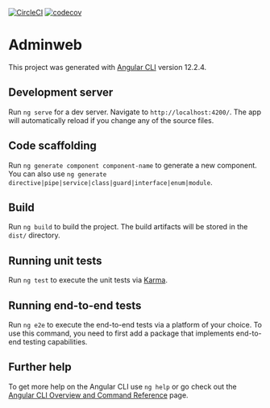 [![CircleCI](https://circleci.com/gh/fahlstrm/pattern-adminweb/tree/master.svg?style=svg)](https://circleci.com/gh/fahlstrm/pattern-adminweb/tree/master) [![codecov](https://codecov.io/gh/fahlstrm/pattern-adminweb/branch/master/graph/badge.svg?token=VNL3DOH0AR)](https://codecov.io/gh/fahlstrm/pattern-adminweb)

# Adminweb

This project was generated with [Angular CLI](https://github.com/angular/angular-cli) version 12.2.4.

## Development server

Run `ng serve` for a dev server. Navigate to `http://localhost:4200/`. The app will automatically reload if you change any of the source files.

## Code scaffolding

Run `ng generate component component-name` to generate a new component. You can also use `ng generate directive|pipe|service|class|guard|interface|enum|module`.

## Build

Run `ng build` to build the project. The build artifacts will be stored in the `dist/` directory.

## Running unit tests

Run `ng test` to execute the unit tests via [Karma](https://karma-runner.github.io).

## Running end-to-end tests

Run `ng e2e` to execute the end-to-end tests via a platform of your choice. To use this command, you need to first add a package that implements end-to-end testing capabilities.

## Further help

To get more help on the Angular CLI use `ng help` or go check out the [Angular CLI Overview and Command Reference](https://angular.io/cli) page.
